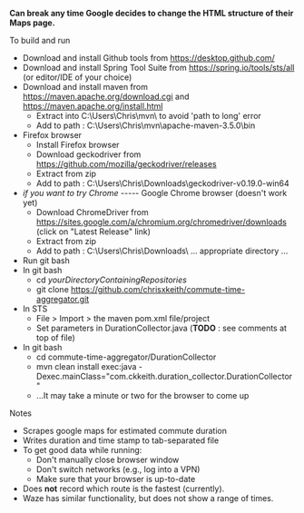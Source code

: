 __Can break any time Google decides to change the HTML structure of their Maps page.__

To build and run

* Download and install Github tools from https://desktop.github.com/
* Download and install Spring Tool Suite from https://spring.io/tools/sts/all (or editor/IDE of your choice) 
* Download and install maven from https://maven.apache.org/download.cgi and https://maven.apache.org/install.html
  * Extract into C:\Users\Chris\mvn\ to avoid 'path to long' error
  * Add to path : C:\Users\Chris\mvn\apache-maven-3.5.0\bin
* Firefox browser
  * Install Firefox browser 
  * Download geckodriver from https://github.com/mozilla/geckodriver/releases
  * Extract from zip
  * Add to path : C:\Users\Chris\Downloads\geckodriver-v0.19.0-win64
* _if you want to try Chrome_ ----- Google Chrome browser (doesn't work yet)
  * Download ChromeDriver from https://sites.google.com/a/chromium.org/chromedriver/downloads (click on "Latest Release" link)
  * Extract from zip
  * Add to path : C:\Users\Chris\Downloads\ ... appropriate directory ...
* Run git bash 
* In git bash 
  * cd *yourDirectoryContainingRepositories*
  * git clone https://github.com/chrisxkeith/commute-time-aggregator.git
* In STS
  * File > Import > the maven pom.xml file/project
  * Set parameters in DurationCollector.java (__TODO__ : see comments at top of file)
* In git bash
  * cd commute-time-aggregator/DurationCollector
  * mvn clean install exec:java -Dexec.mainClass="com.ckkeith.duration_collector.DurationCollector"
  * ...It may take a minute or two for the browser to come up

Notes

* Scrapes google maps for estimated commute duration
* Writes duration and time stamp to tab-separated file
* To get good data while running:
  * Don't manually close browser window
  * Don't switch networks (e.g., log into a VPN)
  * Make sure that your browser is up-to-date
* Does __not__ record which route is the fastest (currently).
* Waze has similar functionality, but does not show a range of times.

